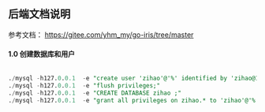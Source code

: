 ## 后端文档说明

参考文档： https://gitee.com/yhm_my/go-iris/tree/master

#### 1.0 创建数据库和用户

```sql

./mysql -h127.0.0.1  -e "create user 'zihao'@'%' identified by 'zihao@12345678';"
./mysql -h127.0.0.1  -e "flush privileges;"
./mysql -h127.0.0.1  -e "CREATE DATABASE zihao ;"
./mysql -h127.0.0.1  -e "grant all privileges on zihao.* to 'zihao'@'%' ;"
```